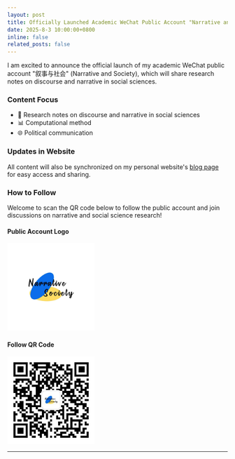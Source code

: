 ```yaml
---
layout: post
title: Officially Launched Academic WeChat Public Account "Narrative and Society" 📚
date: 2025-8-3 10:00:00+0800
inline: false
related_posts: false
---
```


I am excited to announce the official launch of my academic WeChat public account "叙事与社会" (Narrative and Society), which will share research notes on discourse and narrative in social sciences.

### Content Focus
- 📖 Research notes on discourse and narrative in social sciences
- 📊 Computational method
- 🌐 Political communication

### Updates in Website
All content will also be synchronized on my personal website's [blog page](https://yangdong-liu.github.io/blog/) for easy access and sharing.

### How to Follow
Welcome to scan the QR code below to follow the public account and join discussions on narrative and social science research!

<div class="row">
  <div class="col-sm-6">
    <h4>Public Account Logo</h4>
    <img src="/assets/img/wechat-logo.png" alt="Narrative and Society WeChat Logo" class="img-fluid" style="max-width: 200px;">
  </div>
  <div class="col-sm-6">
    <h4>Follow QR Code</h4>
    <img src="/assets/img/wechat-qr.png" alt="WeChat QR Code" class="img-fluid" style="max-width: 200px;">
  </div>
</div>

---



